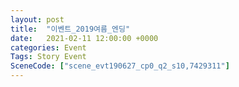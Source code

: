 ```yaml
---
layout: post
title:  "이벤트_2019여름_엔딩"
date:   2021-02-11 12:00:00 +0000
categories: Event
Tags: Story Event
SceneCode: ["scene_evt190627_cp0_q2_s10,7429311"]
---
```

